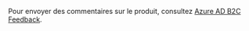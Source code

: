 Pour envoyer des commentaires sur le produit, consultez [Azure AD B2C Feedback](https://feedback.azure.com/forums/169401-azure-active-directory/category/160596-b2c).
